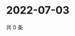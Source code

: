 # 2022-07-03

共 0 条

<!-- BEGIN WEIBO -->
<!-- 最后更新时间 Sun Jul 03 2022 20:08:00 GMT+0800 (China Standard Time) -->

<!-- END WEIBO -->
